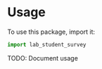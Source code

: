 # Usage

To use this package, import it:

```python
import lab_student_survey
```

TODO: Document usage
